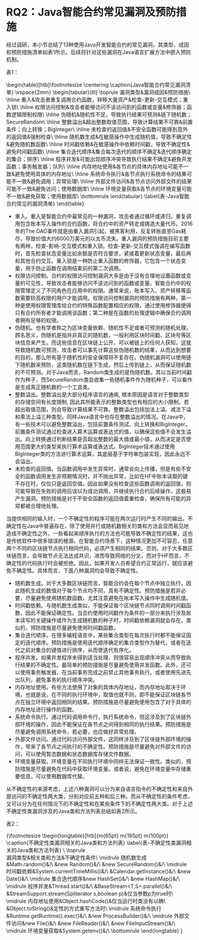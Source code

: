 # RQ2：Java智能合约常见漏洞及预防措施

经过调研，本小节总结了13种使用Java开发智能合约的常见漏洞，其类型、成因和预防措施清单如表1所示。后续将针对这些漏洞在Java语言扩展方法中嵌入预防机制。

表1：

\begin{table}[htb]\footnotesize
\centering
\caption{Java智能合约常见漏洞清单}
\vspace{2mm}
\begin{tabular}{lll}
\toprule
漏洞类型&漏洞成因&预防措施\\
\hline
重入&攻击者重复调用合约函数，转移大量资产&检查-更新-交互模式；重入锁\\
\hline
权限访问控制&攻击者能够访问不该访问到的函数或变量&修饰器；函数逻辑限制权限\\
\hline
伪随机&随机性不足，导致执行结果可预测&链下随机数；SecureRandom\\
\hline
整数溢出&超出整数取值范围，导致计算结果不可靠&前置条件；向上转换；BigInteger\\
\hline
未检查的返回值&不安全函数可能得到意外的返回值&强制检查\\
\hline
随机数生成&在敏感操作中生成随机值，导致不确定性&避免随机数函数\\
\hline
时间戳依赖&在敏感操作中依赖时间戳，导致不确定性&避免时间戳函数\\
\hline
集合迭代顺序&集合每次迭代的顺序不确定&迭代顺序确定的集合；排序\\
\hline
程序并发&可能出现顺序冲突导致执行结果不确定&避免并发函数；事务触发器；队列\\
\hline
内存地址使用&各节点的具体内存地址可能不一致&避免使用具体的内存地址\\
\hline
系统命令执行&各节点执行系统命令的结果可能不一致&避免调用；异常处理\\
\hline
外部文件访问&各节点访问外部文件的结果可能不一致&避免访问；使用数据库\\
\hline
环境变量获取&各节点的环境变量可能不一致&避免获取；使用数据库\\
\bottomrule
\end{tabular}
\label{表-Java智能合约常见的漏洞清单}
\end{table}

- 重入。重入是智能合约中最常见的一种漏洞，攻击者通过循环或递归，重复调用包含账本写入操作的合约函数，将合约中的资产转走或铸造大量代币。2016年的The DAO事件就是由重入漏洞引起，被黑客利用，反复转账直至Gas耗尽，导致价值大约6000万美元的以太币流失。重入漏洞的预防措施目前主要有两种，检查-影响-交互模式和重入锁。检查-更新-交互模式强调在编写函数时，首先检查状态变量比如余额是否符合要求，紧接着更新状态变量，最后再和其他合约交互。重入锁是一种防止重入函数的修饰器，它包含一个状态变量，用于防止函数在调用结束前的第二次调用。
- 权限访问控制。合约的权限访问控制漏洞大多是由于没有合理地设置函数或变量的可见性，导致攻击者能够访问不该访问到的函数或变量。智能合约中的权限管理定义了不同角色在应用中的权限。通常来说，账本写入、资产转移等函数需要较高权限的用户才能调用。权限访问控制漏洞的预防措施有两种，第一种是使用权限管理库给合约的特殊函数配置相应的权限，通过使用修饰器使得只有合约所有者才能调用该函数；第二种是在函数的处理逻辑中确保合约调用者拥有足够的权限。
- 伪随机。也有学者称之为区块变量依赖、随机性不足或者可预测的随机处理。顾名思义，伪随机是指并非真正的随机数，一般利用区块时间戳、区块号等区块信息来产生。而这些信息在区块链上公开，可以被链上的任何人获知，这就导致随机数可预测，攻击者可以事先计算这些伪随机数的结果，从而达到想要的目的，那么所有基于随机性的安全保障将不复存在。伪随机漏洞可以使用链下随机数来预防，这类随机数在链下生成，然后上传到链上，从而保证随机数的不可预测。对于Java而言，Random类生成的是伪随机数，其以当前时间戳作为种子，而SecureRandom类会收集一些随机事件作为随机种子，可以看作是生成真正随机数的一个工具类。
- 整数溢出。整数溢出是大部分程序语言的通病, 根本原因是语言对于整数类型的存储空间有长度限制, 因此其所能表示的整数类型也有相应的大小限制，若超出取值范围，则会导致计算结果不可靠。整数溢出包括加法上溢、减法下溢和乘法上溢三种类型。同样Java语言中也存在整数溢出的情况。在Java中，有一些技术可以避免整数溢出，包括前置条件测试、向上转换和BigInteger。前置条件测试通过检查进入算术运算或表达式的值，以确保这些值不会发生溢出。向上转换通过判断结果是否超出整数的最大值或最小值，从而决定是否使用范围更大的类型来执行算术运算或表达式。BigInteger技术通过使用BigInteger类的方法进行算术运算，其底层基于字符串包装实现，因此永远不会溢出。
- 未检查的返回值。当函数调用中发生异常时，通常会向上传播，但是有些不安全的函数调用发生非预期情况时，并不抛出异常，比如在HF中账本读取的键不存在时，仅仅只是返回空值。因此如果没有检查这些函数调用的返回值，则可能导致在失败的调用后误以为成功调用，并继续执行合约后续操作，这极易产生漏洞。预防措施是对于不安全函数的返回值着重检查，确保所有可能的异常都被合理地处理。

当提供相同的输入时，一个不确定性的程序可能在两次运行时产生不同的输出。不确定性在Java中普遍存在，除了使用并行或随机数相关的类和方法会显而易见地造成不确定性之外，一些看起来顺序执行的方法也可能导致不确定性的结果，这也是传统软件中很多错误的根源。在智能合约场景下，这种情况更加不可容忍，任意两个不同的区块链节点执行相同代码，必须产生相同的结果。否则，对于大多数区块链而言，会导致节点无法达成共识，进而导致网络的分叉，而对于HF而言，不确定性的代码执行时会被拒绝。因此，如果开发人员希望合约正常运行，就应该避免不确定性。具体而言，下面八种漏洞均会导致不确定性。

- 随机数生成。对于大多数区块链而言，智能合约会在每个节点中独立执行，因此随机生成的数值对于每个节点均不同，具有不确定性。预防措施是若非必要，尽量避免使用随机数函数，尤其注意避免在账本写入操作中生成随机值。
- 时间戳依赖。与随机数生成类似，不能保证每个区块链节点同时调用时间戳函数，因此不能保证确定性。当合约使用时间戳作为条件的一部分来执行涉及账本读写的关键操作或作为生成随机数的种子时，时间戳依赖漏洞就会存在。类似的，预防措施是尽量避免使用时间戳函数。
- 集合迭代顺序。在很多编程语言中，某些集合类型在每次执行时都不能保证固定的迭代顺序。预防措施是使用迭代顺序确定的集合类型作为替代，或者在迭代之前对集合的键值进行排序，从而使迭代有序化。
- 程序并发。如果并发程序未得到适当处理，则很容易出现顺序冲突从而导致执行结果的不确定性。最简单的预防措施是尽量避免使用并发函数。此外，还可以使用事务触发器，在当前事务完成之前禁止其他事务执行。或者使用先进先出队列，避免事务的执行顺序冲突。
- 内存地址使用。有些方法使用了对象的具体内存地址，而内存地址取决于环境，也就是说，在不同的执行环境中，取值也就不同，即不能保证区块链各节点在独立环境中返回相同的结果。预防措施是尽量避免使用包含了对于具体的内存地址进行操作的函数。
- 系统命令执行。通过代码调用命令行，执行系统命令，但这涉及到了区块链外部环境的操作，因此不能保证在各节点之间得到相同的执行结果。预防措施是尽量避免调用系统命令，若必要，也应做好异常处理。
- 外部文件访问。通过代码访问外部文件，这同样涉及到了区块链外部环境的操作，带来了各节点之间执行的不确定性。预防措施是尽量避免对外部文件的访问，可以使用暂态数据和状态数据库存储文件数据。
- 环境变量获取。环境变量在不同执行环境中同样无法保证一致性。类似的，预防措施是尽量避免在代码中获取环境变量。或者说，避免在环境变量中存储重要信息，可以使用数据库代替。

从不确定性的来源考虑，上述八种漏洞可以分为来自语言指令的不确定性和来自外部访问的不确定性两大类，分别对应前五种和后三种。而从不确定性的条件考虑，又可以分为在任何情况下的不确定性和在某些条件下的不确定性两大类。对于上述不确定性类漏洞涉及的Java类和方法列表总结如表2所示。

表2：

{\footnotesize
\begin{longtable}[htb]{m{65pt} m{195pt} m{100pt}}
    \caption{不确定性类漏洞相关的Java类和方法列表} 
    \label{表-不确定性类漏洞相关的Java类和方法列表} \\
         \toprule    
         漏洞类型&相关类和方法&不确定性条件\\
\midrule
随机数生成&Math.random()&/\\
&new Random()&/\\
&new SecureRandom()&/\\
\midrule
时间戳依赖&System.currentTimeMillis()&/\\
&Calendar.getInstance()&/\\
&new Date()&/\\
\midrule
集合迭代顺序&new HashSet()&/\\
&new HashMap()&/\\
\midrule
程序并发&Thread.start()&/\\
&BaseStream<T,S>.parallel()&/\\
&StreamSupport.stream(Spliterator<T> s,boolean p)&仅当参数p为true时\\
\midrule
内存地址使用&Object.hashCode()&仅当运行时类没有以确\\
&Object.toString()&定性的方式重写方法时\\
\midrule
系统命令执行&Runtime.getRuntime().exec()&/\\
&new ProcessBuilder()&/\\
 \midrule
外部文件访问&new File()&/\\
&new FileReader()&/\\
&new FileInputStream()&/\\
 \midrule
环境变量获取&System.getenv()&/\\
        \bottomrule 
    \end{longtable} 
}